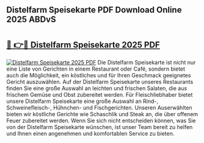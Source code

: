 ## Distelfarm Speisekarte PDF Download Online 2025 ABDvS

# <h2><a href="http://gcbhz3w.nevu.top/?p=Distelfarm+Speisekarte">🔗 👉🔴 Distelfarm Speisekarte 2025 PDF</a></h2>

[![Distelfarm Speisekarte 2025 PDF](https://i.imgur.com/dBaPXMq.png)](http://gcbhz3w.nevu.top/?p=Distelfarm+Speisekarte)
Die Distelfarm Speisekarte ist nicht nur eine Liste von Gerichten in einem Restaurant oder Café, sondern bietet auch die Möglichkeit, ein köstliches und für Ihren Geschmack geeignetes Gericht auszuwählen. Auf der Distelfarm Speisekarte unseres Restaurants finden Sie eine große Auswahl an leichten und frischen Salaten, die aus frischem Gemüse und Obst zubereitet werden. Für Fleischliebhaber bietet unsere Distelfarm Speisekarte eine große Auswahl an Rind-, Schweinefleisch-, Hühnchen- und Fischgerichten. Unseren Auserwählten bieten wir köstliche Gerichte wie Schaschlik und Steak an, die über offenem Feuer zubereitet werden. Wenn Sie sich nicht entscheiden können, was Sie von der Distelfarm Speisekarte wünschen, ist unser Team bereit zu helfen und Ihnen einen angenehmen und komfortablen Service zu bieten.
